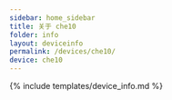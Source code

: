 ```yaml
---
sidebar: home_sidebar
title: 关于 che10
folder: info
layout: deviceinfo
permalink: /devices/che10/
device: che10
---
```

{% include templates/device_info.md %}

